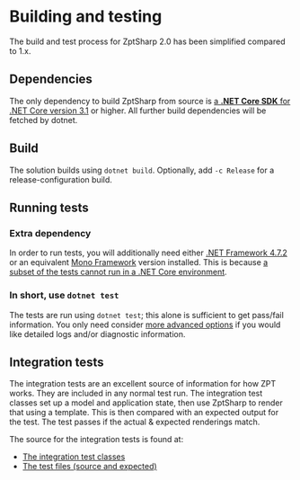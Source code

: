 # Building and testing
The build and test process for ZptSharp 2.0 has been simplified compared to 1.x.

## Dependencies
The only dependency to build ZptSharp from source is [a **.NET Core SDK** for .NET Core version 3.1] or higher. All further build dependencies will be fetched by dotnet.

[a **.NET Core SDK** for .NET Core version 3.1]: https://dotnet.microsoft.com/download/dotnet-core/3.1

## Build
The solution builds using `dotnet build`. Optionally, add `-c Release` for a release-configuration build.

## Running tests
### Extra dependency
In order to run tests, you will additionally need either [.NET Framework 4.7.2] or an equivalent [Mono Framework] version installed.
This is because [a subset of the tests cannot run in a .NET Core environment].

[.NET Framework 4.7.2]: https://dotnet.microsoft.com/download/dotnet-framework/net472
[Mono Framework]: https://www.mono-project.com/

### In short, use `dotnet test`
The tests are run using `dotnet test`; this alone is sufficient to get pass/fail information.
You only need consider [more advanced options] if you would like detailed logs and/or diagnostic information.

[more advanced options]: FurtherTestingInfo.md
[a subset of the tests cannot run in a .NET Core environment]: FurtherTestingInfo.md

## Integration tests
The integration tests are an excellent source of information for how ZPT works. They are included in any normal test run. The integration test classes set up a model and application state, then use ZptSharp to render that using a template. This is then compared with an expected output for the test. The test passes if the actual & expected renderings match.

The source for the integration tests is found at:

* [The integration test classes]
* [The test files (source and expected)]

[The integration test classes]: https://github.com/csf-dev/ZPT-Sharp/tree/master/ZptSharp.Tests/IntegrationTests
[The test files (source and expected)]: https://github.com/csf-dev/ZPT-Sharp/tree/master/ZptSharp.Tests/TestFiles